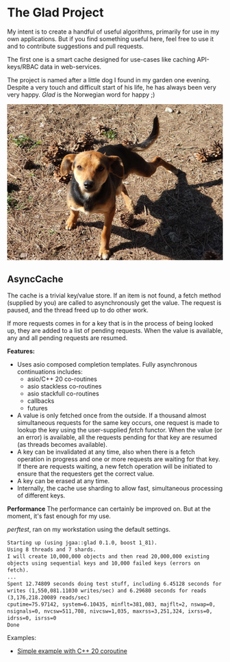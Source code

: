 # The Glad Project

My intent is to create a handful of useful algorithms, primarily for use in my own applications. But if you find something useful here, feel free to use it and to contribute suggestions and pull requests.

The first one is a smart cache designed for use-cases like caching API-keys/RBAC data in web-services. 

The project is named after a little dog I found in my garden one evening. Despite a very touch and difficult start of his life, he has always been very very happy. *Glad* is the Norwegian word for happy ;)

![Glad the dog](glad-the-dog/images/glad01.jpg)

## AsyncCache

The cache is a trivial key/value store. If an item is not found,
a fetch method (supplied by you) are called to asynchronously get the
value. The request is paused, and the thread freed up to do other work.

If more requests comes in for a key that is in the process of being looked up,
they are added to a list of pending requests. When the value is available,
any and all pending requests are resumed.

**Features:**
- Uses asio composed completion templates. Fully asynchronous continuations includes:
    - asio/C++ 20 co-routines
    - asio stackless co-routines
    - asio stackfull co-routines
    - callbacks
    - futures
- A value is only fetched once from the outside. If a thousand almost simultaneous requests for the same key occurs, one request is made to lookup the key using the user-supplied *fetch* functor. When the value (or an error) is available, all the requests pending for that key are resumed (as threads becomes available). 
- A key can be invalidated at any time, also when there is a fetch operation in progress and one or more requests are waiting for that key. If there are requests waiting, a new fetch operation will be initiated to ensure that the requesters get the correct value.
- A key can be erased at any time. 
- Internally, the cache use sharding to allow fast, simultaneous processing of different keys.

**Performance**
The performance can certainly be improved on. But at the moment, it's fast enough for my use.

*perftest*, ran on my workstation using the default settings.
```
Starting up (using jgaa::glad 0.1.0, boost 1_81).
Using 8 threads and 7 shards.
I will create 10,000,000 objects and then read 20,000,000 existing objects using sequential keys and 10,000 failed keys (errors on fetch).
...
Spent 12.74809 seconds doing test stuff, including 6.45128 seconds for writes (1,550,081.11030 writes/sec) and 6.29680 seconds for reads (3,176,218.20089 reads/sec)
cputime=75.97142, system=6.10435, minflt=381,083, majflt=2, nswap=0, nsignals=0, nvcsw=511,708, nivcsw=1,035, maxrss=3,251,324, ixrss=0, idrss=0, isrss=0
Done
```

Examples:
- [Simple example with C++ 20 coroutine](examples/cxx20-simple.cpp)
